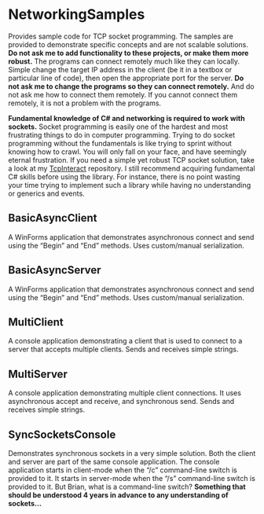 # NetworkingSamples
Provides sample code for TCP socket programming. The samples are provided to demonstrate specific concepts and are not scalable solutions. __Do not ask me to add functionality to these projects, or make them more robust.__ The programs can connect remotely much like they can locally. Simple change the target IP address in the client (be it in a textbox or particular line of code), then open the appropriate port for the server. __Do not ask me to change the programs so they can connect remotely.__ And do not ask me how to connect them remotely. If you cannot connect them remotely, it is not a problem with the programs.

__Fundamental knowledge of C# and networking is required to work with sockets.__ Socket programming is easily one of the hardest and most frustrating things to do in computer programming. Trying to do socket programming without the fundamentals is like trying to sprint without knowing how to crawl. You will only fall on your face, and have seemingly eternal frustration.
If you need a simple yet robust TCP socket solution, take a look at my [TcpInteract](https://github.com/AbleOpus/TcpInteract) repository. I still recommend acquiring fundamental C# skills before using the library. For instance, there is no point wasting your time trying to implement such a library while having no understanding or generics and events.
## BasicAsyncClient
A WinForms application that demonstrates asynchronous connect and send using the “Begin” and “End” methods. Uses custom/manual serialization.
## BasicAsyncServer
A WinForms application that demonstrates asynchronous connect and send using the “Begin” and “End” methods. Uses custom/manual serialization.
## MultiClient
A console application demonstrating a client that is used to connect to a server that accepts multiple clients. Sends and receives simple strings.
## MultiServer
A console application demonstrating multiple client connections. It uses asynchronous accept and receive, and synchronous send. Sends and receives simple strings.
## SyncSocketsConsole
Demonstrates synchronous sockets in a very simple solution. Both the client and server are part of the same console application. The console application starts in client-mode when the “/c” command-line switch is provided to it. It starts in server-mode when the “/s” command-line switch is provided to it. But Brian, what is a command-line switch? __Something that should be understood 4 years in advance to any understanding of sockets…__
